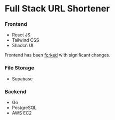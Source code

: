 # Full Stack URL Shortener
### Frontend
- React JS
- Tailwind CSS
- Shadcn UI

Frontend has been [forked](https://github.com/piyush-eon/url-shortener) with significant changes.
### File Storage
- Supabase
### Backend
- Go
- PostgreSQL
- AWS EC2
